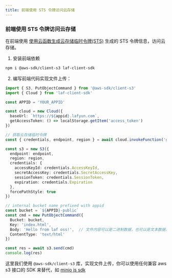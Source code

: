 ```yaml
---
title: 前端使用 STS 令牌访问云存储
---
```


### 前端使用 STS 令牌访问云存储

在前端使用 [使用云函数生成云存储临时令牌(STS)](get-sts.md) 生成的 STS 令牌信息，访问云存储。


1. 安装前端依赖

```bash
npm i @aws-sdk/client-s3 laf-client-sdk
```

2. 编写前端代码实现文件上传：


```ts
import { S3, PutObjectCommand } from '@aws-sdk/client-s3'
import { Cloud } from 'laf-client-sdk'

const APPID = 'YOUR_APPID'

const cloud = new Cloud({
  baseUrl: `https://${appid}.lafyun.com`,
  getAccessToken: () => localStorage.getItem('access_token')
})

// 获取云存储临时令牌
const { credentials, endpoint, region } = await cloud.invokeFunction('get-sts', {})

const s3 = new S3({
  endpoint: endpoint,
  region: region,
  credentials: {
    accessKeyId: credentials.AccessKeyId,
    secretAccessKey: credentials.SecretAccessKey,
    sessionToken: credentials.SessionToken,
    expiration: credentials.Expiration
  },
  forcePathStyle: true
})

// internal bucket name prefixed with appid
const bucket = `${APPID}-public`
const cmd = new PutObjectCommand({
  Bucket: bucket, 
  Key: 'index.html',
  Body: 'Hello from laf oss!',  // 文件内容可以是二进制数据，也可以是文本数据， 或者是 File 对象
  ContentType: 'text/html'
})

const res = await s3.send(cmd)
console.log(res)
```


这里我们使用 `@aws-sdk/client-s3` 库，实现文件上传，你可以使用任何兼容 aws s3 接口的 SDK 来替代，如  [minio js sdk](https://docs.min.io/docs/javascript-client-quickstart-guide.html) 